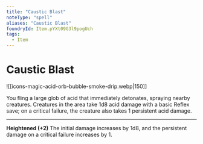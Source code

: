 ```yaml
---
title: "Caustic Blast"
noteType: "spell"
aliases: "Caustic Blast"
foundryId: Item.pYXt09G3l9pogUch
tags:
  - Item
---
```


# Caustic Blast
![[icons-magic-acid-orb-bubble-smoke-drip.webp|150]]

You fling a large glob of acid that immediately detonates, spraying nearby creatures. Creatures in the area take 1d8 acid damage with a basic Reflex save; on a critical failure, the creature also takes 1 persistent acid damage.

* * *

**Heightened (+2)** The initial damage increases by 1d8, and the persistent damage on a critical failure increases by 1.

